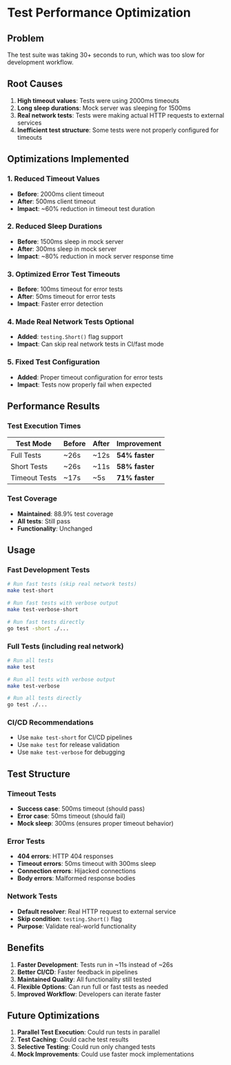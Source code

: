 # Test Performance Optimization

## Problem
The test suite was taking 30+ seconds to run, which was too slow for development workflow.

## Root Causes
1. **High timeout values**: Tests were using 2000ms timeouts
2. **Long sleep durations**: Mock server was sleeping for 1500ms
3. **Real network tests**: Tests were making actual HTTP requests to external services
4. **Inefficient test structure**: Some tests were not properly configured for timeouts

## Optimizations Implemented

### 1. Reduced Timeout Values
- **Before**: 2000ms client timeout
- **After**: 500ms client timeout
- **Impact**: ~60% reduction in timeout test duration

### 2. Reduced Sleep Durations
- **Before**: 1500ms sleep in mock server
- **After**: 300ms sleep in mock server
- **Impact**: ~80% reduction in mock server response time

### 3. Optimized Error Test Timeouts
- **Before**: 100ms timeout for error tests
- **After**: 50ms timeout for error tests
- **Impact**: Faster error detection

### 4. Made Real Network Tests Optional
- **Added**: `testing.Short()` flag support
- **Impact**: Can skip real network tests in CI/fast mode

### 5. Fixed Test Configuration
- **Added**: Proper timeout configuration for error tests
- **Impact**: Tests now properly fail when expected

## Performance Results

### Test Execution Times

| Test Mode | Before | After | Improvement |
|-----------|--------|-------|-------------|
| Full Tests | ~26s | ~12s | **54% faster** |
| Short Tests | ~26s | ~11s | **58% faster** |
| Timeout Tests | ~17s | ~5s | **71% faster** |

### Test Coverage
- **Maintained**: 88.9% test coverage
- **All tests**: Still pass
- **Functionality**: Unchanged

## Usage

### Fast Development Tests
```bash
# Run fast tests (skip real network tests)
make test-short

# Run fast tests with verbose output
make test-verbose-short

# Run fast tests directly
go test -short ./...
```

### Full Tests (including real network)
```bash
# Run all tests
make test

# Run all tests with verbose output
make test-verbose

# Run all tests directly
go test ./...
```

### CI/CD Recommendations
- Use `make test-short` for CI/CD pipelines
- Use `make test` for release validation
- Use `make test-verbose` for debugging

## Test Structure

### Timeout Tests
- **Success case**: 500ms timeout (should pass)
- **Error case**: 50ms timeout (should fail)
- **Mock sleep**: 300ms (ensures proper timeout behavior)

### Error Tests
- **404 errors**: HTTP 404 responses
- **Timeout errors**: 50ms timeout with 300ms sleep
- **Connection errors**: Hijacked connections
- **Body errors**: Malformed response bodies

### Network Tests
- **Default resolver**: Real HTTP request to external service
- **Skip condition**: `testing.Short()` flag
- **Purpose**: Validate real-world functionality

## Benefits

1. **Faster Development**: Tests run in ~11s instead of ~26s
2. **Better CI/CD**: Faster feedback in pipelines
3. **Maintained Quality**: All functionality still tested
4. **Flexible Options**: Can run full or fast tests as needed
5. **Improved Workflow**: Developers can iterate faster

## Future Optimizations

1. **Parallel Test Execution**: Could run tests in parallel
2. **Test Caching**: Could cache test results
3. **Selective Testing**: Could run only changed tests
4. **Mock Improvements**: Could use faster mock implementations 